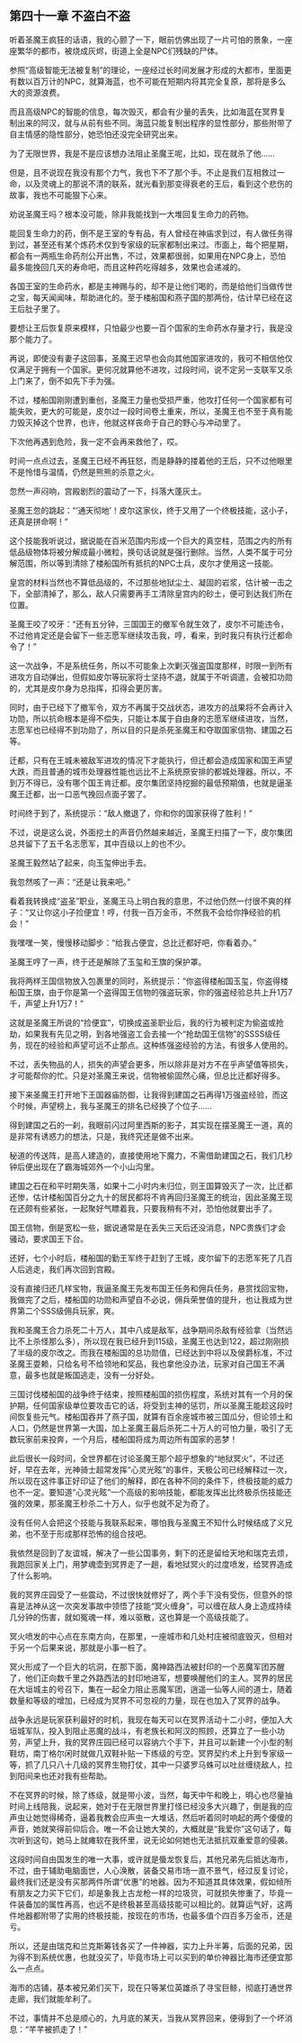 ## 第四十一章 不盗白不盗

听着圣魔王疯狂的话语，我的心颤了一下，眼前仿佛出现了一片可怕的景象，一座座繁华的都市，被烧成灰烬，街道上全是NPC们残缺的尸体。

参照“高级智能无法被复制”的理论，一座经过长时间发展才形成的大都市，里面更有数以百万计的NPC，就算海蓝，也不可能在短期内将其完全复原，那将是多么大的资源浪费。

而且高级NPC的智能的信息，每次毁灭，都会有少量的丢失，比如海蓝在冥界复制出来的阿汉，就与从前有些不同。海蓝只能复制出程序的显性部分，那些附带了自主情感的隐性部分，她恐怕还没完全研究出来。

为了无限世界，我是不是应该想办法阻止圣魔王呢，比如，现在就杀了他……

但是，且不说现在我没有那个力气，我也下不了那个手。不止是我们互相救过一命，以及灵魂上的那说不清的联系，就光看到那变得衰老的王后，看到这个悲伤的故事，我也不可能狠下心来。

劝说圣魔王吗？根本没可能，除非我能找到一大堆回复生命力的药物。

能回复生命力的药，倒不是王室的专有品，有人曾经在神庙求到过，有人做任务得到过，甚至还有某个炼药术仅到专家级的玩家都制出来过。市面上，每个把星期，都会有一两瓶生命药剂公开出售，不过，效果都很弱，如果用在NPC身上，恐怕最多能挽回几天的寿命吧，而且这种药吃得越多，效果也会递减的。

各国王室的生命药水，都是主神赐与的，却不是让他们喝的，而是给他们当做传世之宝，每天闻闻味，帮助进化的。至于楼船国和燕子国的那两份，估计早已经在这王后肚子里了。

要想让王后恢复原来模样，只怕最少也要一百个国家的生命药水存量才行，我是没那个能力了。

再说，即使没有妻子这回事，圣魔王迟早也会向其他国家进攻的，我可不相信他仅仅满足于拥有一个国家。更何况就算他不进攻，过段时间，说不定另一支联军又杀上门来了，倒不如先下手为强。

不过，楼船国刚刚遭到重创，圣魔王力量也受损严重，他攻打任何一个国家都有可能失败，更大的可能是，皮尔过一段时间卷土重来，所以，圣魔王也不至于真有能力毁灭掉这个世界，也许，他就这样丧命于自己的野心与冲动里了。

下次他再遇到危险，我一定不会再来救他了，哎。

时间一点点过去，圣魔王已经不再狂怒，而是静静的搂着他的王后，只不过他眼里不是怜惜与温情，仍然是熊熊的杀意之火。

忽然一声闷响，宫殿剧烈的震动了一下，抖落大蓬灰土。

圣魔王忽的跳起：“‘通天彻地’！皮尔这家伙，终于又用了一个终极技能，这小子，还真是拼命啊！”

这个技能我听说过，据说能在百米范围内形成一个巨大的真空柱，范围之内的所有低品级物体将被分解成最小微粒，换句话说就是强行删除。当然，人类不属于可分解范围，所以等到清除了楼船国所有抵抗的NPC士兵，皮尔才使用这一技能。

皇宫的材料当然也不算低品级的，不过那些地狱尘土、凝固的岩浆，估计被一击之下，全部清掉了，那么，敌人只需要再手工清除皇宫内的砂土，便可到达我们所在位置。

圣魔王咬了咬牙：“还有五分钟，三国国王的撤军令就生效了，皮尔不可能违令，不过他肯定还是会留下一些志愿军继续攻击我，哼，看来，到时我只有执行迁都命令了！”

这一次战争，不是系统任务，所以不可能象上次剿灭强盗国度那样，时限一到所有进攻方自动弹出，但假如皮尔等玩家将士坚持不退，就属于不听调遣，会被扣功勋的，尤其是皮尔身为总指挥，扣得会更厉害。

同时，由于已经下了撤军令，双方不再属于交战状态，进攻方的战果将不会再计入功勋，所以抗命根本是得不偿失，只能让本属于自由身的志愿军继续进攻，当然，志愿军也已经得不到功勋了，所以目的只是杀死圣魔王和夺取国家信物、建国之石等。

迁都，只有在王城未被敌军进攻的情况下才能执行，但迁都会造成国家和国王声望大跌，而且普通的城市处理器性能也远比不上系统原安排的都城处理器。所以，不到万不得已，没有哪个国王肯迁都。皮尔集团坚持挖掘的最低预期值，也就是逼圣魔王迁都，出一口恶气挽回点面子罢了。

时间终于到了，系统提示：“敌人撤退了，你和你的国家获得了胜利！”

不过，说是这么说，外面挖土的声音仍然越来越近，圣魔王扫描了一下，皮尔集团总共留下了五千名志愿军，其中百级以上的也不少。

圣魔王毅然站了起来，向玉玺伸出手去。

我忽然咳了一声：“还是让我来吧。”

看着我转换成“盗圣”职业，圣魔王马上明白我的意思，不过他仍然一付很不爽的样子：“又让你这小子捡便宜！哼，付我一百万金币，不然我不会给你挣经验的机会！”

我嘿嘿一笑，慢慢移动脚步：“给我占便宜，总比迁都好吧，你看着办。”

圣魔王哼了一声，终于还是解除了玉玺和王旗的保护罩。

我将两样王国信物放入包裹里的同时，系统提示：“你盗得楼船国玉玺，你盗得楼船国王旗，由于你是第一个盗得国王信物的强盗玩家，你的强盗经验总共上升1万7千，声望上升1万7！”

这就是圣魔王所说的“捡便宜”，切换成盗圣职业后，我的行为被判定为偷盗或抢劫，如果我有先见之明，到各地强盗工会去接一个“抢劫国王信物”的SSSS级任务，现在的经验和声望可远不止那点。这种练强盗经验的方法，有很多人使用的。

不过，丢失物品的人，损失的声望会更多，所以除非是对方不在乎声望值等损失，才可能帮你的忙。只是对圣魔王来说，信物被偷固然心痛，但总比迁都好得多。

接下来圣魔王打开地下王国器庙防御，让我得到建国之石再得1万强盗经验，而这个时候，声望榜上，我与圣魔王的排名已经换了个位子……

得到建国之石的一刹，我眼前闪过阿里西斯的影子，其实现在摆圣魔王一道，真的是非常有诱惑力的想法，只是，我终究还是做不出来。

秘道的传送阵，是高人建造的，直接使用地下魔力，不需借助建国之石，我们几秒钟后便出现在了霸海城郊外一个小山沟里。

建国之石在和平时期失落，如果十二小时内未归位，则王国算毁灭了一次，比迁都还惨，估计楼船国百分之九十的居民都将不肯再回归圣魔王的统治，因此圣魔王现在还颇有些紧张，一起聚好气瞟着我，只要我稍有不对，恐怕他就要出手了。

国王信物，倒是宽松一些，据说通常是在丢失三天后还没消息，NPC贵族们才会骚动，要求国王下台。

还好，七个小时后，楼船国的勤王军终于赶到了王城，皮尔留下的志愿军死了几百人后逃走，我们再次回到宫殿。

没有直接归还几样宝物，我逼圣魔王先发布国王任务和佣兵任务，悬赏找回宝物，我做完了之后，楼船国的功勋和声望自不必说，佣兵荣誉值的提升，也让我成为世界第二个SSS级佣兵玩家，爽。

我和圣魔王合力杀死二十万人，其中八成是敌军，战争期间杀敌有经验拿（当然远比不上杀怪那么多），所以现在我已经升到115级，圣魔王也达到122，超过刚刚损了半级的皮尔改之。而我在楼船国的总功勋值，已经达到中将以及侯爵标准，不过圣魔王耍赖，只给名号不给领地和奖品，我也拿他没办法，玩家对自己国王不满意，最多也就是叛国逃走，没有一分好处。

三国讨伐楼船国的战争终于结束，按照楼船国的损伤程度，系统对其有一个月的保护期，任何国家级单位要攻击它的话，将受到主神的惩罚，所以圣魔王能趁这段时间恢复些元气。楼船国吞并了燕子国，就算有百余座城市被三国瓜分，但论领土和人口，仍然是世界第一大国，加上圣魔王最后杀死二十万人的可怕力量，吸引了无数玩家前来投奔，一个月后，楼船国将成为周边所有国家的恶梦！

此后很长一段时间，全世界都在讨论圣魔王那个超乎想象的“地狱冥火”，不过还好，早在去年，光神骑士超常发挥“心灵光眩”的事件，天极公司已经解释过一次，所以现在这件事正好印证了他们的解释，即在各种不同的条件下，终极技能的威力也不一定。要知道“心灵光眩”一个高级的影响技能，都能发挥出比终极杀伤技能还强的效果，那圣魔王秒杀二十万人，似乎也就不足为奇了。

没有任何人会把这个技能与我联系起来，哪怕我与圣魔王不知什么时候结成了义兄弟，也不至于形成那样恐怖的组合技吧。

我依然是回到了友谊城，解决了一些公国事务，剩下的还是留给天地和瑞克去烦，我跑回家关上门，用梦魂壶到冥界走了一趟，看地狱冥火的过度喷发，给冥界造成了什么影响。

我的冥界庄园受了一些震动，不过很快就修好了，两个手下没有受伤，但意外的惊喜是法神从这一次突发事故中领悟了技能“冥火缠身”，可以缠在敌人身上造成持续几分钟的伤害，就如冤魂一样，难以驱散，这也算是一个高级技能了。

冥火喷发的中心点在东南方向，在那里，一座城市和几处村庄被彻底毁灭，但相对于另一个后果来说，那就是小事一桩了。

冥火形成了一个巨大的坑洞，在那下面，魔神路西法被封印的一个恶魔军团苏醒了，他们正向数千里之外路西法的封印地进军，想要唤醒他们的主人。冥界的居民在大垣城主的号召下，集在一起全力阻止恶魔军团，逍遥一仙等人间的道士，随着数量和等级的增加，已经成为冥界不可忽视的力量，现在也加入了冥界的战争。

战争永远是玩家获利最好的时机，我现在每天可以在冥界活动十二小时，便加入大垣城军队，投入到阻止恶魔的战斗，有老族长和阿汉的照顾，还算立了一些小功劳，声望上升，我的冥界庄园已经可以容纳六个手下，并且可以新建一个小型的制鞋坊，南丁格尔闲时就做几双鞋补贴一下练级的亏空。冥界契约术上升到专家级一等，抓了几只八十几级的冥界生物打仗，其中一只婆罗马蛛可以吐丝缠绕敌人，拉到阳间来也还对我有些帮助。

不在冥界的时候，除了练级，就是带小波，当然，每天中午和晚上，明心也尽量抽时间上线陪我，说起来，她对于在无限世界里打怪已经没多大兴趣了，倒是我的应声虫让她觉得稀奇，逼着我教会应声虫一大堆话，然后听着同时响起的两个傻傻的声音，她就笑得前仰后合。唯一不会让她大笑的，大概就是“我爱你”这句话了，每次听到这句，她马上就瘫软在我怀里，说无论如何她也无法抵抗双重爱意的侵袭。

这段时间自由国发生的唯一大事，或许就是蜃龙恢复后，其他兄弟先后抵达海市，不过，由于辅助电脑面世，人心涣散，装备交易市场一直不景气，经过反复讨论，最终我们还是没有买那两件所谓“优惠”的地器。因为不知道其具体效果，假如倾所有朋友之力买下它们，却是象我上古龙枪一样的垃圾货，可就损失惨重了，毕竟一件装备加的属性再高，也远不是终极甚至高级技能可以相比的。就算运气好，这两件地器都附带了实用的终极技能，按现在的市场，也最多值个四百多万金币，还是亏。

所以，还是由瑞克和兰克斯筹钱各买了一件神器，实力上升半筹，后面的兄弟，因为得不到系统优惠，也就没买了，毕竟市场上可以买到的单价神器比海市还便宜那么一点点。

海市的店铺，基本被兄弟们买下，现在只等某位英雄杀了寻宝巨鲸，彻底打通世界走廊，我们就能牟利了。

不过，事情并不总是顺心的，九月底的某天，当我从冥界回来，便得到了一个坏消息：“芊芊被抓走了！”

